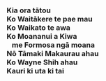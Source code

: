 ### Kia ora tātou<br />Ko Waitākere te pae mau<br />Ko Waikato te awa<br />Ko Moananui a Kiwa <br /> &ensp; me Formosa ngā moana<br />Nō Tāmaki Makaurau ahau<br />Ko Wayne Shih ahau<br />Kauri ki uta ki tai
